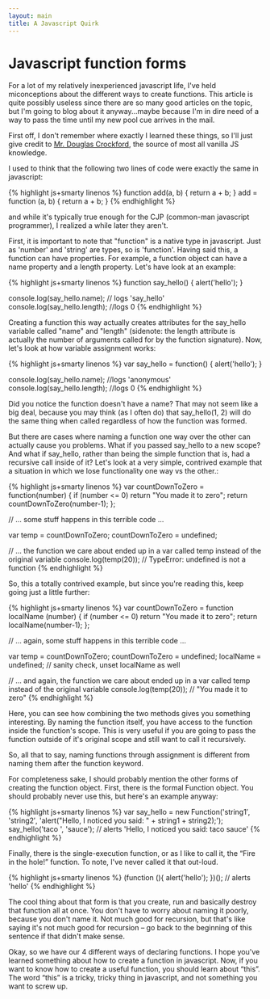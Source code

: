 ```yaml
---
layout: main
title: A Javascript Quirk
---
```

# Javascript function forms

For a lot of my relatively inexperienced javascript life, I've held miconceptions about the different ways to create functions.  This article is quite possibly useless since there are so many good articles on the topic, but I'm going to blog about it anyway...maybe because I'm in dire need of a way to pass the time until my new pool cue arrives in the mail.

First off, I don't remember where exactly I learned these things, so I'll just give credit to [Mr. Douglas Crockford](http://www.crockford.com/), the source of most all vanilla JS knowledge.

I used to think that the following two lines of code were exactly the same in javascript:

{% highlight js+smarty linenos %}
function add(a, b) { return a + b; }
add = function (a, b) { return a + b; }
{% endhighlight %}

and while it's typically true enough for the CJP (common-man javascript programmer), I realized a while later they aren't.

First, it is important to note that "function" is a native type in javascript. Just as 'number' and 'string' are types, so is 'function'. Having said this, a function can have properties. For example, a function object can have a name property and a length property. Let's have look at an example:

{% highlight js+smarty linenos %}
function say_hello() { alert('hello'); }

console.log(say_hello.name); // logs 'say_hello'
console.log(say_hello.length); //logs 0
{% endhighlight %}

Creating a function this way actually creates attributes for the say_hello variable called "name" and "length" (sidenote: the length attribute is actually the number of arguments called for by the function signature).  Now, let's look at how variable assignment works:

{% highlight js+smarty linenos %}
var say_hello = function() { alert('hello'); }

console.log(say_hello.name); //logs 'anonymous'
console.log(say_hello.length); //logs 0
{% endhighlight %}

Did you notice the function doesn't have a name? That may not seem like a big deal, because you may think (as I often do) that say_hello(1, 2) will do the same thing when called regardless of how the function was formed.

But there are cases where naming a function one way over the other can actually cause you problems. What if you passed say_hello to a new scope?  And what if say_hello, rather than being the simple function that is, had a recursive call inside of it?  Let's look at a very simple, contrived example that a situation in which we lose functionality one way vs the other.:

{% highlight js+smarty linenos %}
  var countDownToZero = function(number) {
      if (number <= 0) return "You made it to zero";
      return countDownToZero(number-1);
  };

  // ... some stuff happens in this terrible code ...

  var temp = countDownToZero;
  countDownToZero = undefined;

  // ... the function we care about ended up in a var called temp instead of the original variable
  console.log(temp(20)); // TypeError: undefined is not a function
{% endhighlight %}

So, this a totally contrived example, but since you're reading this, keep going just a little further:

{% highlight js+smarty linenos %}
  var countDownToZero = function localName (number) {
      if (number <= 0) return "You made it to zero";
      return localName(number-1);
  };

  // ... again, some stuff happens in this terrible code ...

  var temp = countDownToZero;
  countDownToZero = undefined;
  localName = undefined; // sanity check, unset localName as well

  // ... and again, the function we care about ended up in a var called temp instead of the original variable
  console.log(temp(20)); // "You made it to zero"
{% endhighlight %}

Here, you can see how combining the two methods gives you something interesting. By naming the function itself, you have access to the function inside the function's scope. This is very useful if you are going to pass the function outside of it's original scope and still want to call it recursively.

So, all that to say, naming functions through assignment is different from naming them after the function keyword.

For completeness sake, I should probably mention the other forms of creating the function object.
First, there is the formal Function object. You should probably never use this, but here's an example anyway:

{% highlight js+smarty linenos %}
var say_hello = new Function('string1′, 'string2′, 'alert("Hello, I noticed you said: " + string1 + string2);');
say_hello('taco ', 'sauce'); // alerts 'Hello, I noticed you said: taco sauce'
{% endhighlight %}

Finally, there is the single-execution function, or as I like to call it, the “Fire in the hole!” function. To note, I've never called it that out-loud.

{% highlight js+smarty linenos %}
(function (){ alert('hello'); })(); // alerts 'hello'
{% endhighlight %}

The cool thing about that form is that you create, run and basically destroy that function all at once. You don't have to worry about naming it poorly, because you don't name it. Not much good for recursion, but that's like saying it's not much good for recursion – go back to the beginning of this sentence if that didn't make sense.

Okay, so we have our 4 different ways of declaring functions. I hope you've learned something about how to create a function in javascript. Now, if you want to know how to create a useful function, you should learn about “this”. The word “this” is a tricky, tricky thing in javascript, and not something you want to screw up.
